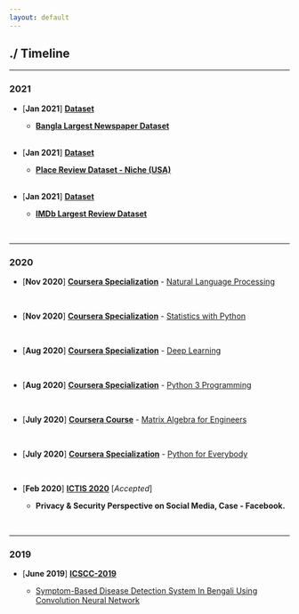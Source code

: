 ```yaml
---
layout: default
---
```


## ./ Timeline
---------------------------------------------------------------------------------------------------
### 2021






* [**Jan 2021**] [**Dataset**](https://e-biswas.github.io/projects/#datasets) 

  - [**Bangla Largest Newspaper Dataset**](https://www.kaggle.com/ebiswas/bangla-largest-newspaper-dataset)
  
  <br>
  
* [**Jan 2021**] [**Dataset**](https://e-biswas.github.io/projects/#datasets) 

  - [**Place Review Dataset - Niche (USA)**](https://www.kaggle.com/ebiswas/place-review-dataset-niche-usa) 
  
  <br>
  
* [**Jan 2021**] [**Dataset**](https://e-biswas.github.io/projects/#datasets) 

  - [**IMDb Largest Review Dataset**](https://www.kaggle.com/ebiswas/imdb-review-dataset)

<br>

---------------------------------------------------------------------------------------------------
### 2020

* [**Nov 2020**] [**Coursera Specialization**](https://www.coursera.org/specializations/natural-language-processing) - [Natural Language Processing](https://www.coursera.org/account/accomplishments/specialization/certificate/PZL3PU3Z3ZUP)

  <br>
  
* [**Nov 2020**] [**Coursera Specialization**](https://www.coursera.org/specializations/statistics-with-python) - [Statistics with Python](https://www.coursera.org/account/accomplishments/specialization/certificate/CQ6X73RP79MY)

  <br>
  
* [**Aug 2020**] [**Coursera Specialization**](https://www.coursera.org/specializations/deep-learning) - [Deep Learning](https://www.coursera.org/account/accomplishments/specialization/certificate/V3B45GN75NXW)

  <br>
  
* [**Aug 2020**] [**Coursera Specialization**](https://www.coursera.org/specializations/python-3-programming) - [Python 3 Programming](https://www.coursera.org/account/accomplishments/specialization/certificate/Y5RZ8AUJU58R)

  <br>
  
* [**July 2020**] [**Coursera Course**](https://www.coursera.org/learn/matrix-algebra-engineers) - [Matrix Algebra for Engineers](https://www.coursera.org/account/accomplishments/certificate/H5Y6JSL9Q38Y)

  <br>
  
* [**July 2020**] [**Coursera Specialization**](https://www.coursera.org/specializations/python) - [Python for Everybody](https://www.coursera.org/account/accomplishments/specialization/certificate/E9DABWDVM2JN)

  <br>
  
* [**Feb 2020**] [**ICTIS 2020**](https://ictis.in/home.php) [*Accepted*]
  - **Privacy & Security Perspective on Social Media, Case - Facebook.**

<br>

---------------------------------------------------------------------------------------------------
### 2019

* [**June 2019**] [**ICSCC-2019**](http://icscc.online/index.php)

  - [Symptom-Based Disease Detection System In Bengali Using Convolution Neural Network](https://www.researchgate.net/publication/335935059_Symptom-Based_Disease_Detection_System_In_Bengali_Using_Convolution_Neural_Network)
